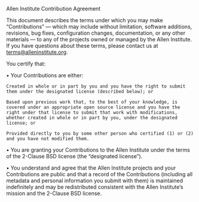 Allen Institute Contribution Agreement

This document describes the terms under which you may make “Contributions” — which may include without limitation, software additions, revisions, bug fixes, configuration changes, documentation, or any other materials — to any of the projects owned or managed by the Allen Institute. If you have questions about these terms, please contact us at terms@alleninstitute.org.

You certify that:

• Your Contributions are either:

    Created in whole or in part by you and you have the right to submit them under the designated license (described below); or

    Based upon previous work that, to the best of your knowledge, is covered under an appropriate open source license and you have the right under that license to submit that work with modifications, whether created in whole or in part by you, under the designated license; or

    Provided directly to you by some other person who certified (1) or (2) and you have not modified them.

• You are granting your Contributions to the Allen Institute under the terms of the 2-Clause BSD license (the “designated license”).

• You understand and agree that the Allen Institute projects and your Contributions are public and that a record of the Contributions (including all metadata and personal information you submit with them) is maintained indefinitely and may be redistributed consistent with the Allen Institute’s mission and the 2-Clause BSD license.
